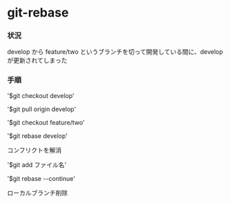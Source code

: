 # git-rebase

<h3>状況</h3>
develop から feature/two というブランチを切って開発している間に、develop が更新されてしまった

<h3>手順</h3>

'$git checkout develop'

'$git pull origin develop'

'$git checkout feature/two'

'$git rebase develop'

コンフリクトを解消

'$git add ファイル名'

'$git rebase --continue'

ローカルブランチ削除
